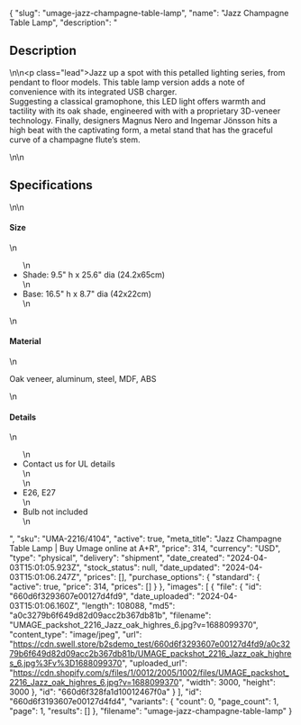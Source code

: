 {
  "slug": "umage-jazz-champagne-table-lamp",
  "name": "Jazz Champagne Table Lamp",
  "description": "<h2>Description</h2>\n<!-- split -->\n<p class=\"lead\">Jazz up a spot with this petalled lighting series, from pendant to floor models. This table lamp version adds a note of convenience with its integrated USB charger.<br> Suggesting a classical gramophone, this LED light offers warmth and tactility with its oak shade, engineered with with a proprietary 3D-veneer technology. Finally, designers Magnus Nero and Ingemar Jönsson hits a high beat with the captivating form, a metal stand that has the graceful curve of a champagne flute’s stem.</p>\n<!-- split -->\n<h2>Specifications</h2>\n<!-- split -->\n<h4>Size</h4>\n<ul>\n<li>Shade: 9.5\" h x 25.6\" dia (24.2x65cm)</li>\n<li>Base: 16.5\" h x 8.7\" dia (42x22cm)</li>\n</ul>\n<h4>Material</h4>\n<p>Oak veneer, aluminum, steel, MDF, ABS</p>\n<h4>Details</h4>\n<ul>\n<li>Contact us for UL details<br>\n</li>\n<li>E26, E27</li>\n<li>Bulb not included</li>\n</ul>",
  "sku": "UMA-2216/4104",
  "active": true,
  "meta_title": "Jazz Champagne Table Lamp | Buy Umage online at A+R",
  "price": 314,
  "currency": "USD",
  "type": "physical",
  "delivery": "shipment",
  "date_created": "2024-04-03T15:01:05.923Z",
  "stock_status": null,
  "date_updated": "2024-04-03T15:01:06.247Z",
  "prices": [],
  "purchase_options": {
    "standard": {
      "active": true,
      "price": 314,
      "prices": []
    }
  },
  "images": [
    {
      "file": {
        "id": "660d6f3293607e00127d4fd9",
        "date_uploaded": "2024-04-03T15:01:06.160Z",
        "length": 108088,
        "md5": "a0c3279b6f649d82d09acc2b367db81b",
        "filename": "UMAGE_packshot_2216_Jazz_oak_highres_6.jpg?v=1688099370",
        "content_type": "image/jpeg",
        "url": "https://cdn.swell.store/b2sdemo_test/660d6f3293607e00127d4fd9/a0c3279b6f649d82d09acc2b367db81b/UMAGE_packshot_2216_Jazz_oak_highres_6.jpg%3Fv%3D1688099370",
        "uploaded_url": "https://cdn.shopify.com/s/files/1/0012/2005/1002/files/UMAGE_packshot_2216_Jazz_oak_highres_6.jpg?v=1688099370",
        "width": 3000,
        "height": 3000
      },
      "id": "660d6f328fa1d10012467f0a"
    }
  ],
  "id": "660d6f3193607e00127d4fd4",
  "variants": {
    "count": 0,
    "page_count": 1,
    "page": 1,
    "results": []
  },
  "filename": "umage-jazz-champagne-table-lamp"
}